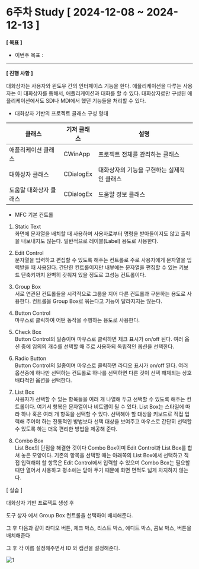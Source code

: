 # 6주차 Study [ 2024-12-08 ~ 2024-12-13 ]

**[ 목표 ]**
- 이번주 목표 : 
-----

**[ 진행 사항 ]**

대화상자는 사용자와 윈도우 간의 인터페이스 기능을 한다. 애플리케이션을 다루는 사용자는 이 대화상자를 통해서, 애플리케이션과 대화를 할 수 있다. 대화상자로만 구성된 애플리케이션에서도 SDI나 MDI에서 했던 기능들을 처리할 수 있다.

* 대화상자 기반의 프로젝트 클래스 구성 형태

| 클래스 | 기저 클래스 | 설명 |
|---|---|---|
| 애플리케이션 클래스 | CWinApp | 프로젝트 전체를 관리하는 클래스 |
| 대화상자 클래스 | CDialogEx | 대화상자의 기능을 구현하는 실제적인 클래스 |
| 도움말 대화상자 클래스 | CDialogEx | 도움말 정보 클래스 |

* MFC 기본 컨트롤

1) Static Text<br>
화면에 문자열을 배치할 때 사용하며 사용자로부터 명령을 받아들이지도 않고 출력을 내보내지도 않는다. 일반적으로 레이블(Label) 용도로 사용한다.

2) Edit Control<br>
문자열을 입력하고 편집할 수 있도록 해주는 컨트롤로 주로 사용자에게 문자열을 입력받을 때 사용된다. 간단한 컨트롤이지만 내부에는 문자열을 편집할 수 있는 키보드 단축키까지 완벽히 갖춰져 있을 정도로 고성능 컨트롤이다.

3) Group Box<br>
서로 연관된 컨트롤들을 시각적으로 그룹을 지어 다른 컨트롤과 구분하는 용도로 사용한다. 컨트롤을 Group Box로 묶는다고 기능이 달라지지는 않는다.

4) Button Control<br>
마우스로 클릭하여 어떤 동작을 수행하는 용도로 사용한다.

5) Check Box<br>
Button Control의 일종이며 마우스로 클릭하면 체크 표시가 on/off 된다. 여러 옵션 중에 임의의 개수를 선택할 때 주로 사용하되 독립적인 옵션을 선택한다.

6) Radio Button<br>
Button Control의 일종이며 마우스로 클릭하면 라디오 표시가 on/off 된다. 여러 옵션중에 하나만 선택하는 컨트롤로 하나를 선택하면 다른 것이 선택 해제되는 상호 배타적인 옵션을 선택한다.

7) List Box<br>
사용자가 선택할 수 있는 항목들을 여러 개 나열해 두고 선택할 수 있도록 해주는 컨트롤이다. 여기서 항복은 문자열이나 비트맵이 될 수 있다. List Box는 스타일에 따라 하나 혹은 여러 개 항목을 선택할 수 있다. 선택해야 할 대상을 키보드로 직접 입력해 주어야 하는 전통적인 방법보다 선택 대상을 보여주고 마우스로 간단히 선택할 수 있도록 하는 더욱 편리한 방법을 제공해 준다.

8) Combo Box<br>
List Box의 단점을 해결한 것이다 Combo Box이며 Edit Control과 List Box를 합쳐 놓은 모양이다. 기존의 항목을 선택할 때는 아래쪽의 List Box에서 선택하고 직접 입력해야 할 항목은 Edit Control에서 입력할 수 있으며 Combo Box는 필요할 때만 열어서 사용하고 평소에는 닫아 두기 때문에 화면 면적도 넓게 차지하지 않는다.

[ 실습 ]

대화상자 기반 프로젝트 생성 후

도구 상자 에서 Group Box 컨트롤을 선택하여 배치해준다.

그 후 다음과 같이 라디오 버튼, 체크 박스, 리스트 박스, 에디트 박스, 콤보 박스, 버튼을 배치해준다

그 후 각 이름 설정해주면서 ID 와 캡션을 설정해준다.

![1](https://github.com/user-attachments/assets/c840e379-9e35-440c-b42a-02497fdf420d)


